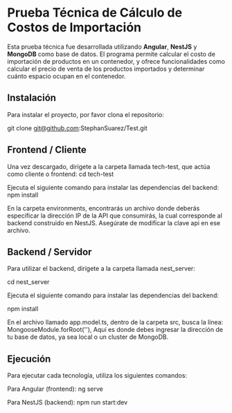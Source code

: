 # Prueba Técnica de Cálculo de Costos de Importación

Esta prueba técnica fue desarrollada utilizando **Angular**, **NestJS** y **MongoDB** como base de datos. El programa permite calcular el costo de importación de productos en un contenedor, y ofrece funcionalidades como calcular el precio de venta de los productos importados y determinar cuánto espacio ocupan en el contenedor.

## Instalación

Para instalar el proyecto, por favor clona el repositorio:

git clone git@github.com:StephanSuarez/Test.git


## Frontend / Cliente
Una vez descargado, dirígete a la carpeta llamada tech-test, que actúa como cliente o frontend:
cd tech-test

Ejecuta el siguiente comando para instalar las dependencias del backend:
npm install

En la carpeta environments, encontrarás un archivo donde deberás especificar la dirección IP de la API que consumirás, la cual corresponde al backend construido en NestJS. Asegúrate de modificar la clave api en ese archivo.

## Backend / Servidor

Para utilizar el backend, dirígete a la carpeta llamada nest_server:

cd nest_server

Ejecuta el siguiente comando para instalar las dependencias del backend:

npm install

En el archivo llamado app.model.ts, dentro de la carpeta src, busca la línea:
MongooseModule.forRoot(''),
Aquí es donde debes ingresar la dirección de tu base de datos, ya sea local o un cluster de MongoDB.

## Ejecución
Para ejecutar cada tecnología, utiliza los siguientes comandos:

Para Angular (frontend):
ng serve

Para NestJS (backend):
npm run start:dev


